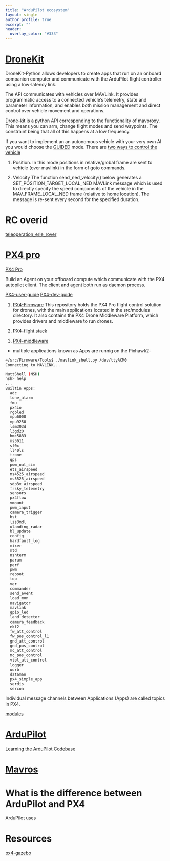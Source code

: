 ```yaml
---
title: "ArduPilot ecosystem"
layout: single
author_profile: true
excerpt: ""
header:
  overlay_color: "#333"
---
```

# [DroneKit](https://github.com/dronekit/dronekit-python)

DroneKit-Python allows developers to create apps that run on an onboard companion computer and communicate with the ArduPilot flight controller using a low-latency link.

The API communicates with vehicles over MAVLink. It provides programmatic access to a connected vehicle’s telemetry, state and parameter information, and enables both mission management and direct control over vehicle movement and operations.

Drone-kit is a python API corresponding to the functionality of mavproxy. This means you can arm, change flight modes and send waypoints.
The constraint being that all of this happens at a low frequency.

If you want to implement an an autonomous vehicle with your very
own AI you would choose the [GUIDED](http://python.dronekit.io/guide/copter/guided_mode.html#guided-mode-copter-control-movement) mode. There are [two ways to
control the vehicle](http://python.dronekit.io/guide/copter/guided_mode.html#guided-mode-copter-velocity-control)

1. Position. In this mode positions in relative/global frame are
sent to vehicle (over mavlink) in the form of goto commands.

2. Velocity
The function send_ned_velocity() below generates a SET_POSITION_TARGET_LOCAL_NED MAVLink message which is used to directly specify the speed components of the vehicle in the MAV_FRAME_LOCAL_NED frame (relative to home location). The message is re-sent every second for the specified duration.

# RC overid

[teleoperation_erle_rover](http://docs.erlerobotics.com/erle_robots/erle_rover/examples/teleoperation_erle_rover)

# [PX4 pro](https://github.com/PX4/Firmware)

[PX4 Pro](http://px4.io/)

Build an Agent on your offboard compute which communicate with the PX4 autopilot client. The client and agent both run as daemon process.

[PX4-user-guide](https://www.gitbook.com/book/px4/px4-user-guide/details)
[PX4-dev-guide](https://dev.px4.io/en/)


1. [PX4-Firmware](https://github.com/PX4/Firmware/tree/master/src)
This repository holds the PX4 Pro flight control solution for drones, with the main applications located in the src/modules directory. It also contains the PX4 Drone Middleware Platform, which provides drivers and middleware to run drones.

2. [PX4-flight stack](https://dev.px4.io/en/concept/flight_stack.html)

3. [PX4-middleware](https://dev.px4.io/en/concept/middleware.html)


* multiple applications known as Apps are runnig on the Pixhawk2:

```bash
~/src/Firmware/Tools$ ./mavlink_shell.py /dev/ttyACM0
Connecting to MAVLINK...

NuttShell (NSH)
nsh> help
...
Builtin Apps:
  adc
  tone_alarm
  fmu
  px4io
  rgbled
  mpu6000
  mpu9250
  lsm303d
  l3gd20
  hmc5883
  ms5611
  sf0x
  ll40ls
  trone
  gps
  pwm_out_sim
  ets_airspeed
  ms4525_airspeed
  ms5525_airspeed
  sdp3x_airspeed
  frsky_telemetry
  sensors
  px4flow
  vmount
  pwm_input
  camera_trigger
  bst
  lis3mdl
  ulanding_radar
  bl_update
  config
  hardfault_log
  mixer
  mtd
  nshterm
  param
  perf
  pwm
  reboot
  top
  ver
  commander
  send_event
  load_mon
  navigator
  mavlink
  gpio_led
  land_detector
  camera_feedback
  ekf2
  fw_att_control
  fw_pos_control_l1
  gnd_att_control
  gnd_pos_control
  mc_att_control
  mc_pos_control
  vtol_att_control
  logger
  uorb
  dataman
  px4_simple_app
  serdis
  sercon

```

Individual message channels between Applications (Apps) are called topics in PX4.

[modules](https://dev.px4.io/en/middleware/modules_main.html)

# [ArduPilot](https://github.com/ArduPilot/ardupilot)

 [Learning the ArduPilot Codebase](http://ardupilot.org/dev/docs/learning-the-ardupilot-codebase.html)

# [Mavros](https://dev.px4.io/en/ros/mavros_installation.html)



# What is the difference between ArduPilot and PX4

ArduPilot uses

# Resources

[px4-gazebo](https://404warehouse.net/2016/07/11/px4-software-in-the-loopsitl-simulation-on-gazebo/)
